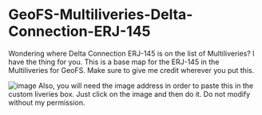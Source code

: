 # GeoFS-Multiliveries-Delta-Connection-ERJ-145
Wondering where Delta Connection ERJ-145 is on the list of Multiliveries? I have the thing for you. This is a base map for the ERJ-145 in the Multiliveries for GeoFS. Make sure to give me credit wherever you put this.

![image](https://user-images.githubusercontent.com/111387425/217650226-8d295323-a3d8-40c9-a0c0-14fb432ea781.png)
 Also, you will need the image address in order to paste this in the custom liveries box. Just click on the image and then do it. Do not modify without my permission.

